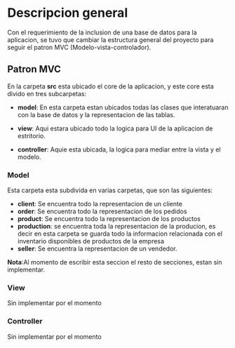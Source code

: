 # Descripcion general

Con el requerimiento de la inclusion de una base de datos para 
la aplicacion, se tuvo que cambiar la estructura general del proyecto
para seguir el patron MVC (Modelo-vista-controlador).

## Patron MVC

En la carpeta __src__ esta ubicado el core de la aplicacion, y este core
esta divido en tres subcarpetas:

- __model__: En esta carpeta estan ubicados todas las clases que interatuaran
con la base de datos y la representacion de las tablas.

- __view__: Aqui estara ubicado todo la logica para UI de la aplicacion de estritorio.

- __controller__: Aquie esta ubicada, la logica para mediar entre la vista y el modelo.


### Model
Esta carpeta esta subdivida en varias carpetas, que son las siguientes:

- __client__: Se encuentra todo la representacion de un cliente
- __order__: Se encuentra todo la representacion de los pedidos
- __product__: Se encuentra todo la representacion de los productos
- __production__: se encuentra toda la representacion de la producion, es decir
en esta carpeta se guarda todo la informacion relacionada con el inventario disponibles
de productos de la empresa
- __seller__: Se encuentra la representacion de un vendedor.




__Nota__:Al momento de escribir esta seccion el resto de secciones, estan sin implementar.


### View
Sin implementar por el momento

### Controller
Sin implementar por el momento

